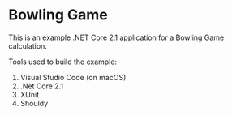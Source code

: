 # Bowling Game

This is an example .NET Core 2.1 application for a Bowling Game calculation.

Tools used to build the example:

1. Visual Studio Code (on macOS)
2. .Net Core 2.1
3. XUnit
4. Shouldy